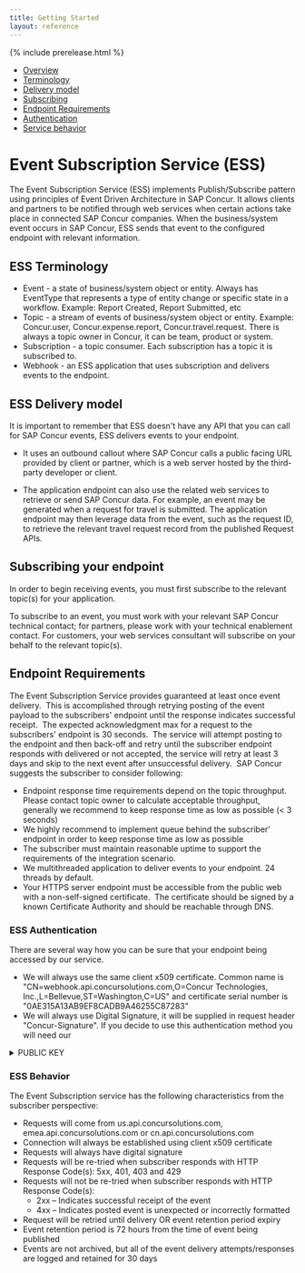 ```yaml
---
title: Getting Started
layout: reference
---
```


{% include prerelease.html %}

* [Overview](#ess)
* [Terminology](#ess-terminology)
* [Delivery model](#ess-delivery)
* [Subscribing](#subscribing)
* [Endpoint Requirements](#endpoint-requirements)
* [Authentication](#ess-authentication)
* [Service behavior](#ess-behavior")

# <a name="ess"></a>Event Subscription Service (ESS)

The Event Subscription Service (ESS) implements Publish/Subscribe pattern using principles of Event Driven Architecture in SAP Concur. It allows clients and partners to be notified through web services when certain actions take place in connected SAP Concur companies. When the business/system event occurs in SAP Concur, ESS sends that event to the configured endpoint with relevant information.

## <a name="ess-terminology"></a>ESS Terminology
* Event - a state of business/system object or entity. Always has EventType that represents a type of entity change or specific state in a workflow. Example: Report Created, Report Submitted, etc
* Topic - a stream of events of business/system object or entity. Example: Concur.user, Concur.expense.report, Concur.travel.request. There is always a topic owner in Concur, it can be team, product or system.
* Subscription - a topic consumer. Each subscription has a topic it is subscribed to.  
* Webhook - an ESS application that uses subscription and delivers events to the endpoint.

## <a name="ess-delivery"></a>ESS Delivery model

It is important to remember that ESS doesn't have any API that you can call for SAP Concur events, ESS delivers events to your endpoint.

* It uses an outbound callout where SAP Concur calls a public facing URL provided by client or partner, which is a web server hosted by the third-party developer or client.

* The application endpoint can also use the related web services to retrieve or send SAP Concur data. For example, an event may be generated when a request for travel is submitted. The application endpoint may then leverage data from the event, such as the request ID, to retrieve the relevant travel request record from the published Request APIs.


## <a name="subscribing"></a>Subscribing your endpoint

In order to begin receiving events, you must first subscribe to the relevant topic(s) for your application.

To subscribe to an event, you must work with your relevant SAP Concur technical contact; for partners, please work with your technical enablement contact. For customers, your web services consultant will subscribe on your behalf to the relevant topic(s).

## <a name="endpoint-requirements"></a>Endpoint Requirements

The Event Subscription Service provides guaranteed at least once event delivery.  This is accomplished through retrying posting of the event payload to the subscribers' endpoint until the response indicates successful receipt.  The expected acknowledgment max for a request to the subscribers' endpoint is 30 seconds.  The service will attempt posting to the endpoint and then back-off and retry until the subscriber endpoint responds with delivered or not accepted, the service will retry at least 3 days and skip to the next event after unsuccessful delivery.  SAP Concur suggests the subscriber to consider following:
* Endpoint response time requirements depend on the topic throughput. Please contact topic owner to calculate acceptable throughput, generally we recommend to keep response time as low   as possible (< 3 seconds)
* We highly recommend to implement queue behind the subscriber' endpoint in order to keep response time as low as possible   
* The subscriber must maintain reasonable uptime to support the requirements of the integration scenario.
* We multithreaded application to deliver events to your endpoint. 24 threads by default.
* Your HTTPS server endpoint must be accessible from the public web with a non-self-signed certificate.  The certificate should be signed by a known Certificate Authority and should be reachable through DNS.

### <a name="ess-authentication"></a> ESS Authentication

There are several way how you can be sure that your endpoint being accessed by our service.
* We will always use the same client x509 certificate. Common name is "CN=webhook.api.concursolutions.com,O=Concur Technologies\, Inc.,L=Bellevue,ST=Washington,C=US" and certificate serial number is "0AE315A13AB9EF8CADB9A46255C87283"
* We will always use Digital Signature, it will be supplied in request header "Concur-Signature". If you decide to use this authentication method you will need  our
<details><summary>PUBLIC KEY</summary>
<p>
```
-----BEGIN PUBLIC KEY-----
MIIBIjANBgkqhkiG9w0BAQEFAAOCAQ8AMIIBCgKCAQEAxS1LsXrEWEEMPooLHa4r
osCAnmkO3HaBAk0YcsDMR6hQeuQNLqRWP65TpbfTbKWmZ22Hzep3Ekhs1qvSZgI+
iq/bnVeDhkcD+LqVQGP+7fyE0E0bO96FOzMmtbRet4wAiiE9+uw5GmZfg+fRG3yI
y2N5u5p7VHJ1RwNugrIUQjhrLvZc+lhqR/aKTxQCQ5CGAgLZIcr3FIWCWrSBMK3d
Wy3KI+qe3ZX0STrCCNxl2UFnuuAa2RZZ2j4QtWHlNkyK+UEup+cGkvpc1XrT7anL
HlbTP6jE7MqB5sJ9r2EEzrJzJZjD13UqlzvI61tTC8SKpuk5AEaSsUV7RKlKUCjB
8wIDAQAB
-----END PUBLIC KEY-----
```
</p>
</details>



### <a name="ess-behavior"></a>ESS Behavior

The Event Subscription service has the following characteristics from the subscriber perspective:

* Requests will come from us.api.concursolutions.com, emea.api.concursolutions.com or cn.api.concursolutions.com
* Connection will always be established using client x509 certificate
* Requests will always have digital signature
* Requests will be re-tried when subscriber responds with HTTP Response Code(s): 5xx, 401, 403 and 429
* Requests will not be re-tried when subscriber responds with HTTP Response Code(s):
  * 2xx – Indicates successful receipt of the event
  * 4xx – Indicates posted event is unexpected or incorrectly formatted
* Request will be retried until delivery OR event retention period expiry
* Event retention period is 72 hours from the time of event being published
* Events are not archived, but all of the event delivery attempts/responses are logged and retained for 30 days
